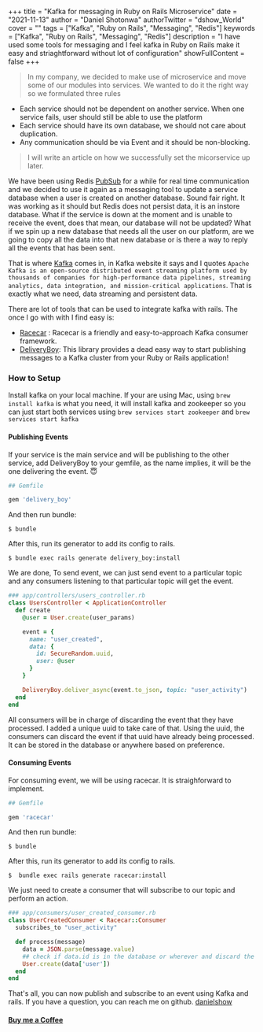 +++
title = "Kafka for messaging in Ruby on Rails Microservice"
date = "2021-11-13"
author = "Daniel Shotonwa"
authorTwitter = "dshow_World"
cover = ""
tags = ["Kafka", "Ruby on Rails", "Messaging", "Redis"]
keywords = ["Kafka", "Ruby on Rails", "Messaging", "Redis"]
description = "I have used some tools for messaging and I feel kafka in Ruby on Rails make it easy and striaghtforward without lot of configuration"
showFullContent = false
+++

> In my company, we decided to make use of microservice and move some of our modules into services. We wanted to do it the right way so we formulated three rules
- Each service should not be dependent on another service. When one service fails, user should still be able to use the platform
- Each service should have its own database, we should not care about duplication.
- Any communication should be via Event and it should be non-blocking.
> I will write an article on how we successfully set the micorservice up later.

We have been using Redis [PubSub](https://redis.io/topics/pubsub) for a while for real time communication and we decided to use it again as a messaging tool to update a service database when a user is created on another database. Sound fair right. It was working as it should but Redis does not persist data, it is an instore database. What if the service is down at the moment and is unable to receive the event, does that mean, our database will not be updated? What if we spin up a new database that needs all the user on our platform, are we going to copy all the data into that new database or is there a way to reply all the events that has been sent. 

That is where [Kafka](https://kafka.apache.org/) comes in, in Kafka website it says and I quotes `Apache Kafka is an open-source distributed event streaming platform used by thousands of companies for high-performance data pipelines, streaming analytics, data integration, and mission-critical applications`. That is exactly what we need, data streaming and persistent data.

There are lot of tools that can be used to integrate kafka with rails. The once I go with with I find easy is:
- [Racecar](https://github.com/zendesk/racecar) : Racecar is a friendly and easy-to-approach Kafka consumer framework.
- [DeliveryBoy](https://github.com/zendesk/delivery_boy): This library provides a dead easy way to start publishing messages to a Kafka cluster from your Ruby or Rails application!

### How to Setup
Install kafka on your local machine. If your are using Mac, using `brew install kafka` is what you need, it will install kafka and zookeeper so you can just start both services using `brew services start zookeeper` and `brew services start kafka`


#### Publishing Events
If your service is the main service and will be publishing to the other service, add DeliveryBoy to your gemfile, as the name implies, it will be the one delivering the event. 😇

```ruby
## Gemfile

gem 'delivery_boy'
```

And then run bundle:

```
$ bundle
```

After this, run its generator to add its config to rails.

```
$ bundle exec rails generate delivery_boy:install
```

We are done, To send event, we can just send event to a particular topic and any consumers listening to that particular topic will get the event.

```ruby
### app/controllers/users_controller.rb
class UsersController < ApplicationController
  def create
    @user = User.create(user_params)

    event = {
      name: "user_created",
      data: {
        id: SecureRandom.uuid,
        user: @user
      }
    }

    DeliveryBoy.deliver_async(event.to_json, topic: "user_activity")
  end
end

```

All consumers will be in charge of discarding the event that they have processed. I added a unique uuid to take care of that. Using the uuid, the consumers can discard the event if that uuid have already being processed. It can be stored in the database or anywhere based on preference.

#### Consuming Events
For consuming event, we will be using racecar. It is straighforward to implement.


```ruby
## Gemfile

gem 'racecar'
```

And then run bundle:

```
$ bundle
```

After this, run its generator to add its config to rails.

```
$  bundle exec rails generate racecar:install
```

We just need to create a consumer that will subscribe to our topic and perform an action.

```ruby
### app/consumers/user_created_consumer.rb
class UserCreatedConsumer < Racecar::Consumer
  subscribes_to "user_activity"

  def process(message)
    data = JSON.parse(message.value)
    ## check if data.id is in the database or wherever and discard the message
    User.create(data['user'])
  end
end
```

That's all, you can now publish and subscribe to an event using Kafka and rails.
If you have a question, you can reach me on github. [danielshow](https://github.com/Danielshow)

#### [Buy me a Coffee](https://www.buymeacoffee.com/danielshow)
